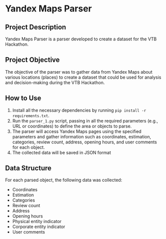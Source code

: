 # Yandex Maps Parser

## Project Description
Yandex Maps Parser is a parser developed to create a dataset for the VTB Hackathon. 

## Project Objective
The objective of the parser was to gather data from Yandex Maps about various locations (places) to create a dataset that could be used for analysis and decision-making during the VTB Hackathon.

## How to Use
1. Install all the necessary dependencies by running `pip install -r requirements.txt`.
2. Run the `parser_1.py` script, passing in all the required parameters (e.g., URL or coordinates) to define the area or objects to parse.
3. The parser will access Yandex Maps pages using the specified parameters and gather information such as coordinates, estimation, categories, review count, address, opening hours, and user comments for each object.
4. The collected data will be saved in JSON  format

## Data Structure
For each parsed object, the following data was collected:
- Coordinates
- Estimation
- Categories
- Review count
- Address
- Opening hours
- Physical entity indicator
- Corporate entity indicator
- User comments
